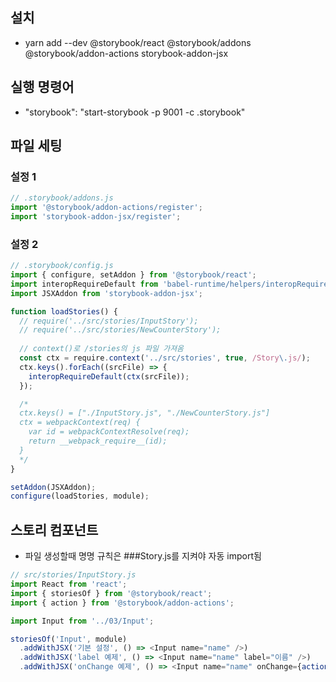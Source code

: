 ## 설치
- yarn add --dev @storybook/react @storybook/addons @storybook/addon-actions storybook-addon-jsx

## 실행 명령어
-  "storybook": "start-storybook -p 9001 -c .storybook"

## 파일 세팅
### 설정 1

```javascript
// .storybook/addons.js
import '@storybook/addon-actions/register';
import 'storybook-addon-jsx/register';
```

### 설정 2

```javascript
// .storybook/config.js
import { configure, setAddon } from '@storybook/react';
import interopRequireDefault from 'babel-runtime/helpers/interopRequireDefault';
import JSXAddon from 'storybook-addon-jsx';

function loadStories() {
  // require('../src/stories/InputStory');
  // require('../src/stories/NewCounterStory');
  
  // context()로 /stories의 js 파일 가져옴
  const ctx = require.context('../src/stories', true, /Story\.js/);  
  ctx.keys().forEach((srcFile) => {
    interopRequireDefault(ctx(srcFile));
  });

  /*
  ctx.keys() = ["./InputStory.js", "./NewCounterStory.js"]
  ctx = webpackContext(req) {
    var id = webpackContextResolve(req);
    return __webpack_require__(id);
  } 
  */
}

setAddon(JSXAddon);
configure(loadStories, module);
```

## 스토리 컴포넌트
- 파일 생성할때 명명 규칙은 ###Story.js를 지켜야 자동 import됨

```javascript
// src/stories/InputStory.js
import React from 'react';
import { storiesOf } from '@storybook/react';
import { action } from '@storybook/addon-actions';

import Input from '../03/Input';

storiesOf('Input', module)
  .addWithJSX('기본 설정', () => <Input name="name" />)
  .addWithJSX('label 예제', () => <Input name="name" label="이름" />)
  .addWithJSX('onChange 예제', () => <Input name="name" onChange={action('onChange 이벤트 발생')} />)
```
